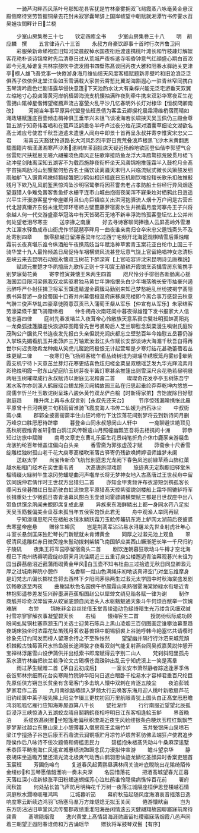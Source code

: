 <!-- { "loadSidebar": true } -->
　　一骑芦沟畔西风落叶号那知花县客犹是竹林豪雾拥双飞舄霞蒸八咏毫黄金悬汉殿侧席待贤劳暂握铜章去花封未寂寥囊琴辞上国岸帻望中朝赋就湘潭竹书传霅水苕吴娃妆閤畔计日兰桡

　　少室山房集巻三十七
　　钦定四库全书
　　少室山房集巻三十八
　　明　胡应麟　撰
　　五言律诗八十三首
　　永叔方舟豪饮即事十首时行次齐鲁卫间
　　彩服荣新命绨袍恋旧知河梁晨舣棹水国夜衔巵渡逺携桃叶滩长和竹枝疎灯解娱客花艳朴谈诗锦席时先后清尊日过从荒城严夜柝逺寺咽昏钟意气红顔盛心期白首浓即今元礼棹谁复共林宗鼓吹中流发图书四壁陈髙谈回丙夜大雅和阳春水驿驰关吏津亭榜人雄飞吾党事一快倦游身海月维仙缆天风度客樯赋题新赤壁吟和旧沧浪泛泛俱西子依依但北堂江鱼如玉雪满载大家尝云霄慙比翼湖海豁遐心一驻青丝窄同携白玉琴清吟霞色烂剧语露华侵快意篷下天池酌水沈大有乗桴兴能无泛宅游垂天双翼左缩地寸心投卤簿黄河岸帆樯碧海流支机懐袖满昨夜到牵牛携来双彩华寒夜互生花雪拥山隂棹星偕博望槎鴈声流古塞萤火乱平沙几忆春明外长灯对棣华【恒叔冏卿南改】
　　河朔当年事平原异代盟登仙班景倩为客孟云卿捩柁晨霜滑维梢宿雨晴如渑政堪赋篷底百壶倾击楫神俱王垂竿兴未徂飞谈凌海若长啸挟天吴玉佩仍三殿金尊暂五湖宁知奇伟客唱和在菰芦泛鹢垂冬半呼卢过夜分烛花深对酒囊草细论文湖欲名髙士滩应号使君千秋吾道逺未遣世人闻舟中即景十首再呈永叔并寄李惟寅宋忠父二君
　　渐喜云天豁犹怜道路长大河风烈烈平野日荒荒叠浪芦根黑飞沙木末黄翻思载图籍片楫漾潇湘寒芦沙淅逺树岸潆洄挂席天疑近扬舲地欲回登仙偕李郭望气合张雷咫尺扶揺思无嗟六翮摧晓色南风正狂歌岸接防鱼龙浮大泽鴈鹜掠荒陂贯月槎飞动冲星剑陆离深知五湖客不为载西施静夜衔杯坐天风袭锦袍推篷霜半入鼓柁月全髙宇宙捐鸡肋河山划蟹螯何慙古名士痛饮读离骚天末归人兴临流赋式微长风箫鼓发细雨舳舻飞入馔黄鸡嫩倾篘緑蟹肥沙鸥似相识樯底日忘机剧饮嗤投辖长歌乐扣舷推敲残月下欸乃乱风前堑黑惊鸿坠沙明宿鹭拳将因苕霅去老占孝防船土俗经行异风烟逐望遐猎人争雉兔罟客售鱼虾水栅平连市山城曲抱衙夜阑浑不寐秉烛对栖鸦此日逍遥兴平生汗漫游客星宁帝座卿月且仙舟巨镇临关出洪河抱驿流人烟十万户问是古营丘代北游真懒齐东俗未讹荒郊环枣柿古壁蔓藤萝宿雾氷生井微霜月度河搴舟王子兴将奈越人何一代交游盛豪华冠洛中有天皆碣石无地不新丰浮海怜孤客登坛忆上公并州何处望老泪尽寒空
　　送李掾之南康
　　好去寻诗客聊同捧檄人云屏髙岭外雪瀑大江濵水驿鱼成市山衙虎作邻琵琶亭畔月一曲夜谁亲南归仓卒宋忠父邀饯斋头不及赴寄别四章
　　飘零辞越日留滞客梁年忆过西宁宅频开北海筵观棋晴雪后秉烛曙霜前长夜真堪乐谁令纵酒船午夜携燕妓当年赋洛神草萦青玉案花亚白纶巾上国三千骑华堂十九人最怜倾盖日局促侍车裀横槊风流甚登坛意气饶上官留絶唱神女恋清标巫峡云来去昆明石动揺永懐双玉树花下醉深宵【上官昭容评沈宋昆明诗见唐襍説】
　　赋颂元推楚才华夙擅唐九歌传正则十字叩賔王酿秫开霞馆烹茶搆雪房东篱携手别梦寐菊花黄
　　寄李惟寅兼懐王朱两生四首
　　咫尺怜分手徘徊各断肠离心揺海国泪目限河梁佩我双龙紫驱君独马黄廿年弹指恨头白少年塲落魄长安市抽豪兴遏云醉呼严仆射狂揖卫将军玉馔遗鲭渥金羁簇马勤别来知己梦愁絶乱丝纷披褐宁髙隠携书异昔游一身投蜀国十口寄并州幕借桓温府床移庾亮楼即今离合事万感碧云秋意气聨三俊声华轧四豪章徒腾薏苡贡已入蒲萄王粲从军乐【仲宣有从军乐】朱家结客劳濠梁倐千里飞骑赠绨袍
　　仲冬朔舟次南旺闺中暮夜得雄镫下发书报家大人信笔志喜四律
　　庭树先春发堦兰入夜茸帝心怜敝族天意系衰宗甓社明孤蚌髙阳兆一龙桑弧挂篷牖差快浪游踪图籍曾先世弓裘盼后人芝兰聊慰念梨栗漫生嗔谢氏庭阶茂陶公户牖贫尺书连夜发先报白头亲但説充闾庆都忘立壁愁百年今始慰五岳暮仍游入掌珠先媚看肌玉并柔茆庐三万轴累汝瀫江头作赋长安邸谈诗大海湄千秋吾自得再世尔何迟贵敢希龙种痴从笑虎儿蹉跎罔极恨无计起萱墀是夕寒灯结花甚艳蕾蓓若丛珠更赋二律
　　一夜寒灯色飞扬照客槎乍看丛绮树谁为撷瑶华绣幙笼丹雾纱晕紫霞支机宁待卜天意茁兰芽灯花寒更结喜色炫归槎金粟呈双穗瑶芝发九华光辉流素月彩艳烛明霞一慰东山望庭阶玉树芽夜半篝灯寒甚余推篷出则雪深尺余花艳若昼明晨两崕玉树璀璨成行永叔赋诗以谢庭见况和畣二首
　　璨璨奇花发亭亭玉树陈吾宁湘水客尔亦剡溪人鹤展瑶台翅龙拖贝阙鳞故园三畆在归思起垂纶莽莽乾坤内悠悠一腐儒乍忻兰吐玉敢诧树呈珠八骏休黄竹双龙俨白榆【时新得家弟】含饴嵗除日好慰谢庭趋
　　稚升席上再与永叔言别【永叔先还天台】
　　节序惊残漏暌携怅此晨平原曾十日河朔更三旬积雨留淮骑飞霞度海人书传二仙媛为扫石牀尘
　　中叔衙斋小集
　　郡郭全披雾衙斋半住山狂吟修竹下沈饮落花间别梦将云到新诗问月删万峰京口胜厯厯待跻攀
　　暮登金山同永叔憩闵山人轩中
　　一龛聊避世絶顶见髙秋舸舰维青雀轩借白鸥江风传磬逺山月照幢幽瓢笠吾将去相携问十洲
　　郭叅知过访旅中赋赠
　　南粤文章吏东曹礼乐臣生花景纯笔折角介休巾鹿豕亲游屐鱼龙骇钓纶百年倾盖谊偏向白头亲
　　香雪斋为郭张虚茂才赋
　　茆斋余十尺香雪绽雕栏独树孤山老千花大庾寒髙楼吹渐落古驿寄仍残欲唤娉婷语师雄梦未阑
　　送赵太学
　　尚宝传新命飞航怅别筵恩光龙阙下春色凤池前緑草燕山斾红蕖越水船相门经术在奕世重韦贤
　　次髙唐旅邸戏题
　　旅迹真无定踟蹰旧驿堂朱榴晴缀火緑树午生凉冈势蟠堤曲河声囓岸长将无梦神女地入古髙唐过王世叔舟中留饮同説仲君倩作时王世叔方出猎归二首
　　亦知金甲贵频许布衣游短剑携孤客长缨问五侯碁酣红日坠箭驶白虹流快意平原猎髙天控紫骝説剑楼船上霜华照辘轳将军长揖重处士少微孤日杳青油幕风酣白玉壶谁同霍骠骑横槊赋三都是日世叔座中出八带鱼供馔余夙闻未覩即席复成此章
　　异族来东海鲜鳞出上都一身同水荇八足拟天吴玉筯餐偏美金盘荐未孤当年五侯客饱饫此君无
　　舟中观渔人举网再赋
　　宁知濠濮思咫尺在楼船水镜氷鳞跃霜刀玉鲙传鼇矶东海上鲈网太湖前后夜披裘去寒星帝座悬
　　赠徐生皞民
　　岂是荆髙辈沾沾易水浔屠龙先世业射虎壮年心斗室长悬剑匡床独贮琴长门新赋就未肯博黄金
　　同厚之过瀫元池上观鱼
　　翠幙清风逺雕栏赤日微荧煌朱鬛动拨剌紫鳞飞南国鲈应美西山鳜渐肥长竿一千尺归钓子陵矶
　　夜集王将军园亭留宿斋头二首
　　剧饮连朝暮狂歌动斗牛樽才空北海榻已下南州绣褥明霞绽纱厨霁月流佳期近三五重订庾公楼邂逅青油幕观碁兴未徂为园当薜茘凿沼近菰蒲雨砌黄金甲风白玉壶不知韦杜曲三过拾遗无秋日同显卿瀫元厚之过城南禅院小憩作
　　名香聊一炷山色满绳床初地谈真谛空门对坐忘维摩身是幻梵志爪偏长掷杖吾将去西林下夕阳同茅徐两生过瀫元太学园中时秋海棠盛发剧饮畅歌遂至丙夜
　　曲榭延秋色名园傍午桥晨霜山果熟宿雾海棠娇緑水衔堤近青林抱郭遥参差发狂兴醉墨满芭蕉相国赵公以犀斚文绡见贻各赋一律为谢
　　制作商觚并珍奇汉斚留来从蛟室底颁自凤池头入水驱魑魅通天象斗牛何烦百觥举一饮媿难酬
　　右斚
　　锦帐非金谷丝纶借玉堂青绫遥动色緑绮暗生光万缕含风细双缄衬雪凉寥寥解衣事凝望碧天长
　　右绡
　　懐梅客生二首
　　授防纷纭际成功顾盼间虬髯铜柱塞燕颔玉门关选士迎黄石陈兵上黑山凌烟三百仞图画定谁攀油幕羣趋夜胡床独坐时浓霜花坠笛残月茗收碁兽锦中朝锡貂裘上谷驰呼韩今絶塞忆共请缨时徐象先订约同发而榜人留滞余待之不至殊怅然
　　望望幽并隔行行汴泗来城荒頽枳棘殿古蚀莓苔尺水怜鱼服长途滞骏才夜看双剑气能复射燕台同吴叔嘉黄説仲憩开宝禅林浮屠雪山设伊蒲供并出纸索书即席赋得云字别二山人
　　梵刹斜阳里孤舟系水濆竹林幽把袂兰若浄论文古碣横苍霭疎钟出乱云宁知虎溪上一笑是离羣
　　雨过茅生赋赠二首【茅自云初成后】
　　一室长安市萧然静者踪途逢茅季伟夜饭郭林宗细雨花台奕寒飚竹院钟华阳何日返白眼卧千松易水才容棹君垂百尺纶巨先原任侠方朔岂长贫坐有含毫客门多击筑人懐中双刺在肯逐五陵尘
　　夜泊彭城梦家君作二首
　　九月南徐路椿顔入梦频太行云唤客东海月迎人桃叶新歌扇芦花旧钓纶箧中莱子服先拂上阳尘乍辍三更枕初回万里航眼青犹上国头白正髙堂厯厯瞻鸿羽呱呱忆雁行应知海筹屋遐算八千长
　　甓社湖作
　　行行南服近望望北辰孤巨浸浮三峡惊涛入五湖蛟龙晴自鬭鹳鹤夜相呼明日江东客相逢鲙玉鲈
　　界首晩泊
　　系缆依髙树推坐短篷地偏秋积潦湖近夜生风鲙缕银条白粳炊玉粒红飘飘苎萝梦渐过越台东惠山泉上小憩薄暮入僧房观王孟端竹垆
　　玉井甃银床山泉喷石梁江宁擅扬子谷岂后康王石鼎流云润铜瓶贮月凉竹垆煨苦茗彷佛孟端狂卢使君追步隠侯作后八咏诗不佞次题倚和倚槛思民力
　　碧槛抱朱楼髙凭动斗牛桑麻深逺墅禾黍匝平畴渤海仁风逺宣城惠绩流踟蹰念民力漫拟仲宣游
　　瞻斗望京华
　　静夜胡床坐遥瞻万里还清光流北极爽气动西山鹤羽思仙迹龙鳞忆圣顔异时香案吏翘首玉宸班
　　芳圃伤啼鸟
　　复道春风起黄鹂昼满林间关流叶底睍睆出花隂绮陌传金缕纱和玉琴愿偕韶濩响一奏未央深
　　名园惜落花
　　把酒髙城望春光正暮天落红深小迳新緑涨平田粉翅迷蝴蝶芳心泣杜鹃谁怜隠侯病憔悴百花前
　　署府闻秋笛
　　何处拈长笛飞声防月明梅花千万树一夜落江城隔座桓伊思登楼越石情洞庭秋水濶嘹呖雁鸿鸣
　　江城暮听笳
　　幕府秋笳起随风度海濆哀音揺落日逸响度寒云断续边鸿羽飞扬塞马羣万方烽燧熄无拟玉关闻
　　倦游懐畎亩
　　岂为东方防沾沾旧草堂风流传蜀郡政绩重淮阳海岳闲情逺云天健翮翔故园聊寤寐前席待龚黄
　　髙啸隠烟霞
　　逸兴黄堂上髙情碧海涯勋庸留社稷寤寐落烟霞八邑声同着三朝望正遐阳春谁倚和万古诵瑶华
　　赠狄将军鼓琴双鬟【有序】
